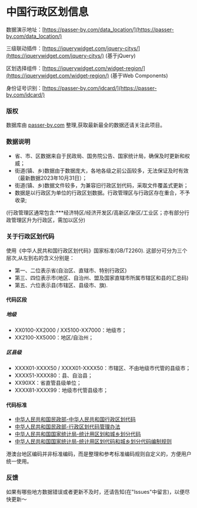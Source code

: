 # 中国行政区划信息

数据演示地址：[https://passer-by.com/data_location/](https://passer-by.com/data_location/)

三级联动插件：[https://jquerywidget.com/jquery-citys/](https://jquerywidget.com/jquery-citys/)     (基于jQuery)

区划选择组件：[https://jquerywidget.com/widget-region/](https://jquerywidget.com/widget-region/)    (基于Web Components)

身份证号识别：[https://passer-by.com/idcard/](https://passer-by.com/idcard/)

### 版权
数据库由 [passer-by.com](https://passer-by.com/) 整理,获取最新最全的数据还请关注此项目。

### 数据说明
- 省、市、区数据来自于民政局、国务院公告、国家统计局，确保及时更新和权威；
- 街道(镇、乡)数据由于数据庞大，各地各级之前公函较多，无法保证及时有效（最新数据2023年10月31日）；
- 街道(镇、乡)数据文件较多，为兼容旧行政区划代码，采取文件覆盖式更新；
- 数据是以行政区为单位的行政区划数据。行政管理区与行政区存在重合，不予收录;

 (行政管理区通常包含:***经济特区/经济开发区/高新区/新区/工业区；亦有部分行政管理区升为行政区，需加以区分)

### 关于行政区划代码
使用《中华人民共和国行政区划代码》国家标准(GB/T2260).
这部分可分为三个层次,从左到右的含义分别是：
- 第一、二位表示省(自治区、直辖市、特别行政区)
- 第三、四位表示市(地区、自治州、盟及国家直辖市所属市辖区和县的汇总码)
- 第五、六位表示县(市辖区、县级市、旗).

#### 代码区段

##### 地级
- XX0100-XX2000 / XX5100-XX7000：地级市；
- XX2100-XX5000：地区/自治州；

##### 区县级
- XXXX01-XXXX50 / XXXX01-XXXX50：市辖区、不由地级市代管的县级市；
- XXXX51-XXXX80：县、自治县；
- XX90XX：省直管县级单位；
- XXXX81-XXXX99：地级市代管县级市；


#### 代码标准
* [中华人民共和国民政部-中华人民共和国行政区划代码](https://www.mca.gov.cn/mzsj/xzqh/2025/202401xzqh.html)
* [中华人民共和国民政部-行政区划代码管理办法](https://www.mca.gov.cn/gdnps/pc/gzk/content.jsp?id=1662004999980005812)
* [中华人民共和国国家统计局-统计用区划和城乡划分代码](http://www.stats.gov.cn/sj/tjbz/tjyqhdmhcxhfdm/2023/index.html)
* [中华人民共和国国家统计局-统计用区划代码和城乡划分代码编制规则](http://www.stats.gov.cn/sj/tjbz/gjtjbz/202302/t20230213_1902741.html)

港澳台地区编码并非标准编码，而是整理和参考标准编码规则自定义的，方便用户统一使用。

### 反馈
如果有哪些地方数据错误或者更新不及时，还请告知(在"Issues"中留言)，以便尽快更新～
